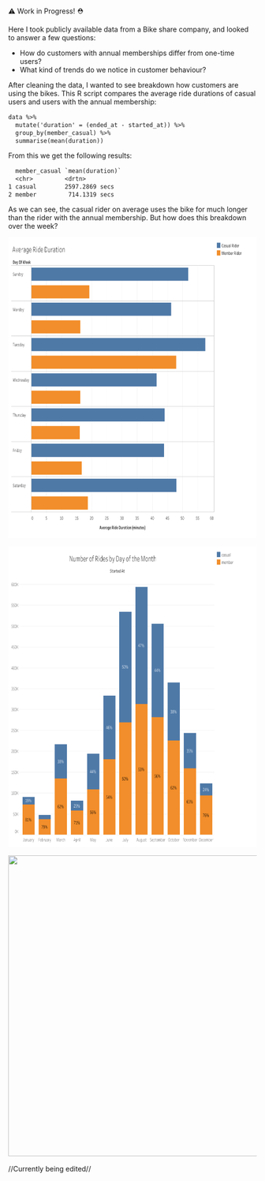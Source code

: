 :warning: Work in Progress! :rescue_worker_helmet:

Here I took publicly available data from a Bike share company, and looked to answer a few questions:                         

  * How do customers with annual memberships differ from one-time users?
  * What kind of trends do we notice in customer behaviour?

After cleaning the data, I wanted to see breakdown how customers are using the bikes. 
This R script compares the average ride durations of casual users and users with the annual membership:
```
data %>%
  mutate('duration' = (ended_at - started_at)) %>%
  group_by(member_casual) %>%
  summarise(mean(duration))
```
From this we get the following results:
```
  member_casual `mean(duration)`
  <chr>         <drtn>
1 casual        2597.2869 secs
2 member         714.1319 secs
```
As we can see, the casual rider on average uses the bike for much longer than the rider with the annual membership. But how does this breakdown over the week?


<p align="center">
<img src="resources/BikeDuration.png" width="900" height="610">
</p>

<p align="center">
<img src="resources/BikeMonth.png" width="900" height="610">
</p>

<p align="center">
<img src="resources/BikeWeek.png" width="900" height="610">
</p>

//Currently being edited//
